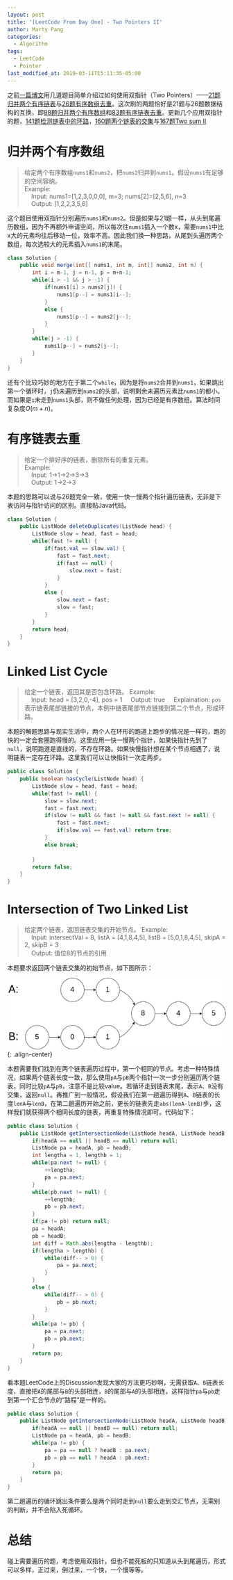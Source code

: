 ```yaml
---
layout: post
title: '[LeetCode From Day One] - Two Pointers II'
author: Marty Pang
categories: 
  - Algorithm
tags: 
  - LeetCode
  - Pointer
last_modified_at: 2019-03-11T15:11:35-05:00
---
```


之前[一篇博文](https://www.hytheory.com/algorithm/Leetcode-from-day-one-two-pointers/)用几道题目简单介绍过如何使用双指针（Two Pointers）——[21题归并两个有序链表](https://leetcode.com/problems/merge-two-sorted-lists/description/)与[26题有序数组去重](https://leetcode.com/problems/remove-duplicates-from-sorted-array/description/)。这次刷的两题恰好是21题与26题数据结构的互换，即[88题归并两个有序数组](https://leetcode.com/problems/merge-sorted-array/description/)和[83题有序链表去重](https://leetcode.com/problems/remove-duplicates-from-sorted-list/description/)。更新几个应用双指针的题，[141题检测链表中的环路](https://leetcode.com/problems/linked-list-cycle/description/)，[160题两个链表的交集](https://leetcode.com/problems/intersection-of-two-linked-lists/description/)与[167题Two sum II](https://leetcode.com/problems/two-sum-ii-input-array-is-sorted/description/)

# 归并两个有序数组

> 给定两个有序数组`nums1`和`nums2`，把`nums2`归并到`nums1`。假设`nums1`有足够的空间容纳。  
> Example:   
&nbsp; &nbsp; Input: nums1=[1,2,3,0,0,0], m=3; nums[2]=[2,5,6], n=3  
&nbsp; &nbsp; Output: [1,2,2,3,5,6]  

这个题目使用双指针分别遍历`nums1`和`nums2`。但是如果与21题一样，从头到尾遍历数组，因为不再额外申请空间，所以每次往`nums1`插入一个数x，需要`nums1`中比x大的元素均往后移动一位，效率不高。因此我们换一种思路，从尾到头遍历两个数组，每次选较大的元素插入`nums1`的末尾。

```java
class Solution {
    public void merge(int[] nums1, int m, int[] nums2, int n) {
        int i = m-1, j = n-1, p = m+n-1;
        while(i > -1 && j > -1) {
            if(nums1[i] > nums2[j]) {
                nums1[p--] = nums1[i--];
            }
            else {
                nums1[p--] = nums2[j--];
            }
        }
        while(j > -1) {
            nums1[p--] = nums2[j--];  
        }
    }
}
```

还有个比较巧妙的地方在于第二个`while`，因为是将`nums2`合并到`nums1`，如果跳出第一个循环时，`j`仍未遍历到`nums2`的头部，说明剩余未遍历元素比`nums1`的都小。而如果是`i`未走到`nums1`头部，则不做任何处理，因为已经是有序数组。算法时间复杂度$O(m+n)$。

# 有序链表去重

> 给定一个排好序的链表，删除所有的重复元素。  
> Example:   
&nbsp; &nbsp; Input: 1->1->2->3->3  
&nbsp; &nbsp; Output: 1->2->3  

本题的思路可以说与26题完全一致，使用一快一慢两个指针遍历链表，无非是下表访问与指针访问的区别。直接贴Java代码。

```java
class Solution {
    public ListNode deleteDuplicates(ListNode head) {
        ListNode slow = head, fast = head;
        while(fast != null) {
            if(fast.val == slow.val) {
                fast = fast.next;
                if(fast == null) {
                    slow.next = fast;
                }
            }
            else {
                slow.next = fast;
                slow = fast;
            }
        }
        return head;
    }
}
```

# Linked List Cycle

> 给定一个链表，返回其是否包含环路。
> Example:  
&nbsp; &nbsp; Input: head = [3,2,0,-4], pos = 1
&nbsp; &nbsp; Output: true
&nbsp; &nbsp; Explaination: `pos`表示链表尾部链接的节点，本例中链表尾部节点链接到第二个节点，形成环路。

本题的解题思路与现实生活中，两个人在环形的跑道上跑步的情况是一样的，跑的快的一定会套圈跑得慢的。这里应用一快一慢两个指针，如果快指针先到了`null`，说明跑道是直线的，不存在环路。如果快慢指针想在某个节点相遇了，说明链表一定存在环路。这里我们可以让快指针一次走两步。

```java
public class Solution {
    public boolean hasCycle(ListNode head) {
        ListNode slow = head, fast = head;
        while(fast != null) {
            slow = slow.next;
            fast = fast.next;
            if(slow != null && fast != null && fast.next != null) {
                fast = fast.next;
                if(slow.val == fast.val) return true;
            }
            else break;

        }
        return false;
    }
}
```

# Intersection of Two Linked List

> 给定两个链表，返回链表交集的开始节点。
> Example:  
&nbsp; &nbsp; Input: intersectVal = 8, listA = [4,1,8,4,5], listB = [5,0,1,8,4,5], skipA = 2, skipB = 3  
&nbsp; &nbsp; Output: 值位8的节点的引用

本题要求返回两个链表交集的初始节点，如下图所示：

![intersection](/images/20190311/intersection.png){: .align-center}

本题需要我们找到在两个链表遍历过程中，第一个相同的节点。考虑一种特殊情况，如果两个链表长度一致，那么使用`pA`与`pB`两个指针一次一步分别遍历两个链表，同时比较`pA`与`pB`，注意不是比较value。若循环走到链表末尾，表示`A`、`B`没有交集，返回`null`。再推广到一般情况，假设我们在第一趟遍历得到`A`、`B`链表的长度`lenA`与`lenB`，在第二趟遍历开始之前，更长的链表先走`abs(lenA-lenB)`步，这样我们就获得两个相同长度的链表，再重复特殊情况即可。代码如下：

```java
public class Solution {
    public ListNode getIntersectionNode(ListNode headA, ListNode headB) {
        if(headA == null || headB == null) return null;
        ListNode pa = headA, pb = headB;
        int lengtha = 1, lengthb = 1;
        while(pa.next != null) {
            ++lengtha;
            pa = pa.next;
        }
        while(pb.next != null) {
            ++lengthb;
            pb = pb.next;
        }
        if(pa != pb) return null;
        pa = headA;
        pb = headB;
        int diff = Math.abs(lengtha - lengthb);
        if(lengtha > lengthb) {
            while(diff-- > 0) {
                pa = pa.next;
            }
        }
        else {
            while(diff-- > 0) {
                pb = pb.next;
            }
        }
        while(pa != pb) {
            pa = pa.next;
            pb = pb.next;
        }
        return pa;
    }
}
```

看本题LeetCode上的Discussion发现大家的方法更巧妙啊，无需获取`A`、`B`链表长度，直接把`A`的尾部与`B`的头部相连，`B`的尾部与`A`的头部相连，这样指针`pa`与`pb`走到第一个汇合节点的“路程”是一样的。

```java
public class Solution {
    public ListNode getIntersectionNode(ListNode headA, ListNode headB) {
        if(headA == null || headB == null) return null;
        ListNode pa = headA, pb = headB;
        while(pa != pb) {
            pa = pa == null ? headB : pa.next;
            pb = pb == null ? headA : pb.next;
        }
        return pa;
    }
}
```
第二趟遍历的循环跳出条件要么是两个同时走到`null`要么走到交汇节点，无需别的判断，并不会陷入死循环。

# 总结

碰上需要遍历的题，考虑使用双指针，但也不能死板的只知道从头到尾遍历，形式可以多样，正过来，倒过来，一个快，一个慢等等。